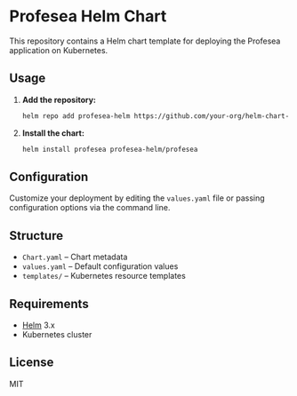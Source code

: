 # Profesea Helm Chart

This repository contains a Helm chart template for deploying the Profesea application on Kubernetes.

## Usage

1. **Add the repository:**
    ```sh
    helm repo add profesea-helm https://github.com/your-org/helm-chart-repo
    ```

2. **Install the chart:**
    ```sh
    helm install profesea profesea-helm/profesea
    ```

## Configuration

Customize your deployment by editing the `values.yaml` file or passing configuration options via the command line.

## Structure

- `Chart.yaml` – Chart metadata
- `values.yaml` – Default configuration values
- `templates/` – Kubernetes resource templates

## Requirements

- [Helm](https://helm.sh/) 3.x
- Kubernetes cluster

## License

MIT